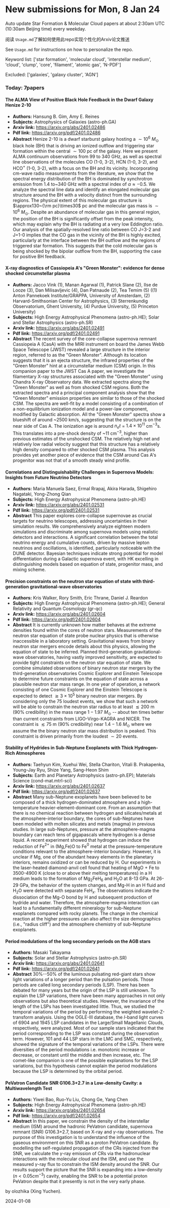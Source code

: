 # New submissions for Mon,  8 Jan 24
Auto update Star Formation & Molecular Cloud papers at about 2:30am UTC (10:30am Beijing time) every weekday.


阅读 `Usage.md`了解如何使用此repo实现个性化的Arxiv论文推送

See `Usage.md` for instructions on how to personalize the repo. 


Keyword list: ['star formation', 'molecular cloud', 'interstellar medium', 'cloud', 'clump', 'core', 'filament', 'atomic gas', 'N-PDF']


Excluded: ['galaxies', 'galaxy cluster', 'AGN']


### Today: 7papers 
#### The ALMA View of Positive Black Hole Feedback in the Dwarf Galaxy Henize  2-10
 - **Authors:** Hansung B. Gim, Amy E. Reines
 - **Subjects:** Astrophysics of Galaxies (astro-ph.GA)
 - **Arxiv link:** https://arxiv.org/abs/2401.02486
 - **Pdf link:** https://arxiv.org/pdf/2401.02486
 - **Abstract**
 Henize 2-10 is a dwarf starburst galaxy hosting a $\sim10^{6}~M_{\odot}$ black hole (BH) that is driving an ionized outflow and triggering star formation within the central $\sim100$ pc of the galaxy. Here we present ALMA continuum observations from 99 to 340 GHz, as well as spectral line observations of the molecules CO (1-0, 3-2), HCN (1-0, 3-2), and HCO$^{+}$ (1-0, 3-2), with a focus on the BH and its vicinity. Incorporating cm-wave radio measurements from the literature, we show that the spectral energy distribution of the BH is dominated by synchrotron emission from 1.4 to~340 GHz with a spectral index of $\alpha\approx-0.5$. We analyze the spectral line data and identify an elongated molecular gas structure around the BH with a velocity distinct from the surrounding regions. The physical extent of this molecular gas structure is $\approx130~{\rm pc}\times30$ pc and the molecular gas mass is $\sim10^{6}~M_{\odot}$. Despite an abundance of molecular gas in this general region, the position of the BH is significantly offset from the peak intensity, which may explain why the BH is radiating at a very low Eddington ratio. Our analysis of the spatially-resolved line ratio between CO J=3-2 and J=1-0 implies that the CO gas in the vicinity of the BH is highly excited, particularly at the interface between the BH outflow and the regions of triggered star formation. This suggests that the cold molecular gas is being shocked by the bipolar outflow from the BH, supporting the case for positive BH feedback.
#### X-ray diagnostics of Cassiopeia A's "Green Monster": evidence for dense  shocked circumstellar plasma
 - **Authors:** Jacco Vink (1), Manan Agarwal (1), Patrick Slane (2), Ilse de Looze (3), Dan Milisavljevic (4), Dan Patnaude (2), Tea Temim (5) ((1) Anton Pannekoek Institute/GRAPPA, University of Amsterdam, (2) Harvard-Smithsonian Center for Astrophysics, (3) Sterrenkundig Observatorium, Ghent University, (4) Purdue University, (5) Princeton University)
 - **Subjects:** High Energy Astrophysical Phenomena (astro-ph.HE); Solar and Stellar Astrophysics (astro-ph.SR)
 - **Arxiv link:** https://arxiv.org/abs/2401.02491
 - **Pdf link:** https://arxiv.org/pdf/2401.02491
 - **Abstract**
 The recent survey of the core-collapse supernova remnant Cassiopeia A (CasA) with the MIRI instrument on board the James Webb Space Telescope (JWST) revealed a large structure in the interior region, referred to as the "Green Monster". Although its location suggests that it is an ejecta structure, the infrared properties of the "Green Monster" hint at a circumstellar medium (CSM) origin. In this companion paper to the JWST Cas A paper, we investigate the filamentary X-ray structures associated with the "Green Monster" using Chandra X-ray Observatory data. We extracted spectra along the "Green Monster" as well as from shocked CSM regions. Both the extracted spectra and a principal component analysis show that the "Green Monster" emission properties are similar to those of the shocked CSM. The spectra are well-fit by a model consisting of a combination of a non-equilibrium ionization model and a power-law component, modified by Galactic absorption. All the "Green Monster" spectra show a blueshift of around ~2500 km/s, suggesting that the structure is on the near side of Cas A. The ionization age is around $n_{e}t$ = $1.4 \times 10^{11}$ cm$^{-3}$s. This translates into a pre-shock density of ~11 cm$^{-3}$, higher than previous estimates of the unshocked CSM. The relatively high net and relatively low radial velocity suggest that this structure has a relatively high density compared to other shocked CSM plasma. This analysis provides yet another piece of evidence that the CSM around Cas A's progenitor was not that of a smooth steady wind profile.
#### Correlations and Distinguishability Challenges in Supernova Models:  Insights from Future Neutrino Detectors
 - **Authors:** Maria Manuela Saez, Ermal Rrapaj, Akira Harada, Shigehiro Nagataki, Yong-Zhong Qian
 - **Subjects:** High Energy Astrophysical Phenomena (astro-ph.HE)
 - **Arxiv link:** https://arxiv.org/abs/2401.02531
 - **Pdf link:** https://arxiv.org/pdf/2401.02531
 - **Abstract**
 This paper explores core-collapse supernovae as crucial targets for neutrino telescopes, addressing uncertainties in their simulation results. We comprehensively analyze eighteen modern simulations and discriminate among supernova models using realistic detectors and interactions. A significant correlation between the total neutrino energy and cumulative counts, driven by massive lepton neutrinos and oscillations, is identified, particularly noticeable with the DUNE detector. Bayesian techniques indicate strong potential for model differentiation during a Galactic supernova event, with HK excelling in distinguishing models based on equation of state, progenitor mass, and mixing scheme.
#### Precision constraints on the neutron star equation of state with  third-generation gravitational-wave observatories
 - **Authors:** Kris Walker, Rory Smith, Eric Thrane, Daniel J. Reardon
 - **Subjects:** High Energy Astrophysical Phenomena (astro-ph.HE); General Relativity and Quantum Cosmology (gr-qc)
 - **Arxiv link:** https://arxiv.org/abs/2401.02604
 - **Pdf link:** https://arxiv.org/pdf/2401.02604
 - **Abstract**
 It is currently unknown how matter behaves at the extreme densities found within the cores of neutron stars. Measurements of the neutron star equation of state probe nuclear physics that is otherwise inaccessible in a laboratory setting. Gravitational waves from binary neutron star mergers encode details about this physics, allowing the equation of state to be inferred. Planned third-generation gravitational-wave observatories, having vastly improved sensitivity, are expected to provide tight constraints on the neutron star equation of state. We combine simulated observations of binary neutron star mergers by the third-generation observatories Cosmic Explorer and Einstein Telescope to determine future constraints on the equation of state across a plausible neutron star mass range. In one year of operation, a network consisting of one Cosmic Explorer and the Einstein Telescope is expected to detect $\gtrsim 3\times 10^5$ binary neutron star mergers. By considering only the 75 loudest events, we show that such a network will be able to constrain the neutron star radius to at least $\lesssim 200$ m (90% credibility) in the mass range $1-1.97$ $M_{\odot}$ -- about ten times better than current constraints from LIGO-Virgo-KAGRA and NICER. The constraint is $\lesssim 75$ m (90% credibility) near $1.4-1.6$ $M_{\odot}$ where we assume the the binary neutron star mass distribution is peaked. This constraint is driven primarily from the loudest $\sim 20$ events.
#### Stability of Hydrides in Sub-Neptune Exoplanets with Thick Hydrogen-Rich  Atmospheres
 - **Authors:** Taehyun Kim, Xuehui Wei, Stella Chariton, Vitali B. Prakapenka, Young-Jay Ryu, Shize Yang, Sang-Heon Shim
 - **Subjects:** Earth and Planetary Astrophysics (astro-ph.EP); Materials Science (cond-mat.mtrl-sci)
 - **Arxiv link:** https://arxiv.org/abs/2401.02637
 - **Pdf link:** https://arxiv.org/pdf/2401.02637
 - **Abstract**
 Many sub-Neptune exoplanets have been believed to be composed of a thick hydrogen-dominated atmosphere and a high-temperature heavier-element-dominant core. From an assumption that there is no chemical reaction between hydrogen and silicates/metals at the atmosphere-interior boundary, the cores of sub-Neptunes have been modeled with molten silicates and metals (magma) in previous studies. In large sub-Neptunes, pressure at the atmosphere-magma boundary can reach tens of gigapascals where hydrogen is a dense liquid. A recent experiment showed that hydrogen can induce the reduction of Fe$^{2+}$ in (Mg,Fe)O to Fe$^0$ metal at the pressure-temperature conditions relevant to the atmosphere-interior boundary. However, it is unclear if Mg, one of the abundant heavy elements in the planetary interiors, remains oxidized or can be reduced by H. Our experiments in the laser-heated diamond-anvil cell found that heating of MgO + Fe to 3500-4900 K (close to or above their melting temperatures) in a H medium leads to the formation of Mg$_2$FeH$_6$ and H$_2$O at 8-13 GPa. At 26-29 GPa, the behavior of the system changes, and Mg-H in an H fluid and H$_2$O were detected with separate FeH$_x$. The observations indicate the dissociation of the Mg-O bond by H and subsequent production of hydride and water. Therefore, the atmosphere-magma interaction can lead to a fundamentally different mineralogy for sub-Neptune exoplanets compared with rocky planets. The change in the chemical reaction at the higher pressures can also affect the size demographics (i.e., "radius cliff") and the atmosphere chemistry of sub-Neptune exoplanets.
#### Period modulations of the long secondary periods on the AGB stars
 - **Authors:** Masaki Takayama
 - **Subjects:** Solar and Stellar Astrophysics (astro-ph.SR)
 - **Arxiv link:** https://arxiv.org/abs/2401.02641
 - **Pdf link:** https://arxiv.org/pdf/2401.02641
 - **Abstract**
 30$\%$--50$\%$ of the luminous pulsating red-giant stars show light variations of a longer period than the pulsation periods. Those periods are called long secondary periods (LSP). There has been debated for many years but the origin of the LSP is still unknown. To explain the LSP variations, there have been many approaches in not only observations but also theoretical studies. However, the invariance of the length of the LSPs has been investigated little. Thus, we studied the temporal variations of the period by performing the weighted wavelet-Z-transform analysis. Using the OGLE-III database, the $I$-band light curves of 6904 and 1945 LSP candidates in the Large/Small Magellanic Clouds, respectively, were analyzed. Most of our sample stars indicated that the period corresponding to the LSP was constant during the observation term. However, 101 and 44 LSP stars in the LMC and SMC, respectively, showed the signature of the temporal variations of the LSPs. There were diversities of the period modulations i.e. monotonic increase or decrease, or constant until the middle and then increase, etc. The comet-like companion is one of the possible explanations for the LSP variations, but this hypothesis cannot explain the period modulations because the LSP is determined by the orbital period.
#### PeVatron Candidate SNR G106.3+2.7 in a Low-density Cavity: a  Multiwavelength Test
 - **Authors:** Yiwei Bao, Ruo-Yu Liu, Chong Ge, Yang Chen
 - **Subjects:** High Energy Astrophysical Phenomena (astro-ph.HE)
 - **Arxiv link:** https://arxiv.org/abs/2401.02654
 - **Pdf link:** https://arxiv.org/pdf/2401.02654
 - **Abstract**
 In this paper, we constrain the density of the interstellar medium (ISM) around the hadronic PeVatron candidate, supernova remnant (SNR) G106.3+2.7, based on X-ray and $\gamma$-ray observations. The purpose of this investigation is to understand the influence of the gaseous environment on this SNR as a proton PeVatron candidate. By modelling the self-regulated propagation of the CRs injected from the SNR, we calculate the $\gamma$-ray emission of CRs via the hadronuclear interactions with the molecular cloud and the ISM, and use the measured $\gamma$-ray flux to constrain the ISM density around the SNR. Our results support the picture that the SNR is expanding into a low-density ($n<0.05 cm^{-3}$) cavity, enabling the SNR to be a potential proton PeVatron despite that it presently is not in the very early phase.


by olozhika (Xing Yuchen). 


2024-01-08
